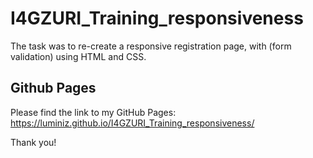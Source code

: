 # I4GZURI_Training_responsiveness
The task was to re-create a responsive registration page, with (form validation) using  HTML and CSS.

## Github Pages
Please find the link to my GitHub Pages: https://luminiz.github.io/I4GZURI_Training_responsiveness/


Thank you!
